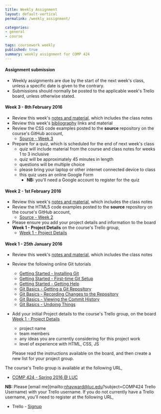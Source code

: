 ```yaml
---
title: Weekly Assignment
layout: default-vertical
permalink: /weekly_assignment/

categories:
- general
- course

tags: coursework weekly
published: true
summary: weekly assignment for COMP 424
---
```


#### Assignment submission
* Weekly assignments are due by the start of the next week's class, unless a specific date is given to the contrary.
* Submissions should normally be posted to the applicable week's Trello board, unless otherwise stated.

<!--
#### Week 15 - 3rd December 2015

* Please complete your group's final project report
* Further details can be found in the following outline
  * [Final Report Outline](/assets/docs/COMP388424-FinalReportOutline-2015.pdf)
* Report must be submitted by 6.45pm on Thursday 10th December 2015
   * send a PDF copy to [nhayward@luc.edu](mailto:nhayward@luc.edu?subject=COMP424 - Final Report) and Cc [ancientlives@gmail.com](mailto:ancientlives@gmail.com?subject=COMP424 - Final Report)

Any questions, please let me know.

#### Week 13 - 19th November 2015

* Review this week's [notes and material](/notes), which includes the class notes
* Review this week's [bibliography](/bibliography) links and material
* Please prepare your group's project presentation for Thursday 3rd December
  * as detailed in previous classes, this presentation should be an outline of your final group project
  * please consult the [coursework](/coursework) page for further details

#### Week 12 - 12th November 2015

* Review this week's [notes and material](/notes), which includes the class notes
* Review this week's [bibliography](/bibliography) links and material
* Review this week's examples on the course GitHub repository, [source](https://github.com/csteach424/source/tree/master/2015/week12)
* Please create a list on the [Week 12 - Final Plan](https://trello.com/b/ppaLH5uV/week-12-final-plan) Trello board for your group, and add the following details,
  * please add a brief plan and outline for your group's remaining work
  * this should include any work that is planned towards your group's final project presentation
    * this may include development, research, design, testing, and so on
  * please also include an outline of planned contribution from each group member
* Please continue project design and development for the end of semester final presentation and report
* Please contribute to this week's class discussion on Slack, **week12-discussion**, by adding the following information,
  * choose two favourite data visualistions you've recently seen in an article, website...
  * why did you choose these visualisations?
  * what did you like or dislike about each visualisation?
  * outline the underlying data source, for example a census or opinion poll, geographical data, and so on
  * did the visualisation help improve understanding of the data?

Any questions, please let me know.

#### Week 11 - 5th November 2015

* Review this week's [notes and material](/notes), which includes the class notes
* Review this week's [bibliography](/bibliography) links and material
* Review this week's examples on the course GitHub repository, [source](https://github.com/csteach424/source/tree/master/2015/week11)
* Prepare for a quiz, which is scheduled for next week's class
  * quiz will include material from the course and class notes for weeks 4, 5, 10, and 11
  * quiz will be approximately 45 minutes in length
  * questions will be multiple choice
  * please bring your laptop or other internet connected device to class

#### Week 10 - 29th October 2015

* Review this week's [notes and material](/notes), which includes the class notes
* Review this week's [bibliography](/bibliography) links and material
* Review this week's examples on the course GitHub repository, [source](https://github.com/csteach424/source/tree/master/2015/week10)
* Please create a list on the [Week 10 - Patterns](https://trello.com/b/Knf2ykhU/week-10-patterns) Trello board for your group, and add the following details,
  * examples of interaction within your site that would benefit from using jQuery's Deferred object
  * other events or requests within your site that would also benefit from jQuery's Deferred object
  * **NB:** it is not necessary to detail every instance of the above usage within your site. For example, if you have event handlers for buttons, it is not necessary to detail every single button that would benefit from the Deferred object. Where there is replication of usage, one example will suffice.
* Please contribute to this week's class discussion on Slack, **week10-discussion**, for the website, [Momotaro Chicago](http://www.momotarochicago.com/)
  * please consider this site's overall aesthetics, graphics, and general images
  * does the form match the intended function?
  * is it a useful website for its intended target, a restaurant?
  * what would you change in the site's design and usage, and why?

Any questions, please let me know.

#### Week 9 - 22nd October 2015

* Complete the following peer review forms for the DEV Week projects and presentations
  * [Group 9 - Crazy Traffic](https://docs.google.com/forms/d/1XGHLkvFaXExVXY8k92GwAJkU6vu90_Xo0k95wtisewk/viewform)
  * [Group 10 - CruiseBod](https://docs.google.com/forms/d/1F9bIzNRu7Q575jeA9AMsYQifcpQIQ-2raVN2AjQyS8U/viewform)
  * [Group 11 - Ride My Bike](https://docs.google.com/forms/d/1-5g-tUKKosyRGVBfmoyrrbAq72Tq1YTP15IBRqSpo4s/viewform)
* Complete these peer review forms by **Wednesday 28th October**
* Please continue to use the Slack channel, week8-review, for posting any questions, comments, or other information regarding these peer reviews for the DEV Week
* **Team members for Groups 9, 10, & 11**
  * please send your completed DEV Week presentation and code to myself @ [ancientlives@gmail.com](mailto:ancientlives@gmail.com?subject=Week 9 Dev week)
  * please ensure all Trello boards are up to date for this DEV Week work and presentations
* Review this week's [notes and material](/notes), which includes the class notes
* Review this week's [bibliography](/bibliography) links and material
* Review this week's examples on the course GitHub repository, [source](https://github.com/csteach424/source/tree/master/2015/week9)
* Please contribute to this week's class discussion on Slack, **week9-discussion**, for the website, [The Louvre](http://www.louvre.fr/en/)
  * please consider this site's presentation of media, and its organisation and structure
  * how does the site present its cultural assets to help engage with users and visitors?
  * consider data organisation, and the available search and filter options?
    * how easy is it to find examples of artefacts and objects within the site's catalogue?
  * how well do they manage the presentation of site resources in different natural languages?
    * eg: did you notice any difference in content, format, or options from French to English etc?

#### Week 8 - 15th October 2015

* Complete the following peer review forms for the DEV Week projects and presentations
  * [Group 1 - Team PvsNP](https://goo.gl/8d7iwL)
  * [Group 2 - Team HSS](https://goo.gl/0eL0kM)
  * [Group 3 - Team CSWD](https://goo.gl/LnBf42)
  * [Group 4 - Team DATA](https://goo.gl/r446Ap)
  * [Group 5 - Team PINNACLE (Chicago Writer's Block)](https://goo.gl/ilCNgL)
  * [Group 6 - Team PROJECT CHICAGO FIRE RESTAURANT](https://goo.gl/wVLZ3w)
  * [Group 7 - Team JAC](https://goo.gl/hllspo)
  * [Group 8 - Team PRISONERS VS TOOTH DECAY](https://goo.gl/ii5qsW)
* Complete these peer review forms by the end of **Wednesday 21st October**
* You may use the new Slack channel, **week8-review**, for posting any questions, comments, or other information regarding these peer reviews for the DEV Week.
* Please send your completed DEV Week presentation to myself and the course TA, Nema Nemati
  * share as an attachment or link on Slack
* Please share your completed DEV Week code, and any associated files or data, with myself and the course TA
  * code etc should be pushed to a repository on GitHub or Bitbucket
  * any problems with setting up or using either service, please [contact the course TA](mailto:nenemati@gmail.com?subject=COMP424 Dev Week)
* Ensure that your project group has updated all of the current Trello boards on the course' Trello organisation
  * this is up to and including the 'Week 7 - DEV week update 2' board
  * must be completed by end of Sunday 18th October 2015
* Complete the following Trello board,
  * [Week 8 - DEV Week Project Contributions](https://trello.com/b/AHjL2PiI/week-8-dev-week-project-contributions)
  * this board is **important** - it will help to establish member contributions for the DEV week project
* Please contribute to this week's class discussion on Slack, **week8-discussion**, for the website, [Werner Design Werks](http://wdw.com/)
  * consider overall aesthetics for the website, including use of typography, images...
  * consider organisation and presentation of data
  * consider website's design as a reflection of its goals
    * eg: how is the content influencing the site's design, organisation, and general layout
  * how do they use their site to engage with their users, customers, and general visitors?
    * eg: is the site a reflection of the company or a simple tool to attract attention, and so on

#### Week 6 & 7 - 1st October 2015

* Review this week's [notes and material](/notes), which includes the class notes
* Review this week's [bibliography](/bibliography) links and material
* Review this week's code examples available on the course' GitHub repository,
  * [GitHub - Week 6 code examples](https://github.com/csteach424/source/tree/master/2015/week6)
* Prepare you DEV week group project and demonstration, as outlined in this week's class
  * further details can be found on pages 3 and 4 of this week's class [notes](/assets/docs/Comp424-week6.pdf)
  * details are also available in the [Coursework](/coursework/#assessment2) section of this site
* Please add weekly updates on your group's project development to the course' Trello organisation,
  * [Week 6 updates](https://trello.com/b/Bw8QnwWK/week-6-dev-week-update-1)
  * [Week 7 updates](https://trello.com/b/mT2rkEu9/week-7-dev-week-update-2)

[Any questions, please let me know](mailto:nhayward@luc.edu?subject=DEV Week assignment).

#### Week 5 - 24th September 2015

* Review this week's [notes and material](/notes), which includes the class notes
* Review this week's [bibliography](/bibliography) links and material
* Review this week's code examples currently available on JSFiddle
  * [JSFiddle - ancientlives](http://jsfiddle.net/user/ancientlives/fiddles/)
* Using the week 5 code examples available on the course' GitHub repository,
  * [GitHub - Week 5 code examples](https://github.com/csteach424/source/tree/master/2015/week5)
  * update [demo 8](https://github.com/csteach424/source/tree/master/2015/week5/demo8) to add the following,
    * additional styling to help differentiate each note in the `note-output` section
    * a delete option per note in the `note-output` section
    * a delete option for all notes in the `note-output` section
  * send this updated code to the course' TA, [Nema Nemati](mailto:nenemati@gmail.com?subject=COMP 424 - Week 5 assignment), by the start of the next class
    * either a link to the code on GitHub or Bitbucket
    * or shared via a storage service such as Drive, Dropbox, Box, or OneDrive
    * or a zipped file attached to an [email](mailto:nenemati@gmail.com?subject=COMP 424 - Week 5 assignment)
* Outline the following components of your group project's application,
  * clearly detail consistency considerations for each page and each content category
    * chosen colour schemes, and why, for each of the above
    * icons or graphics chosen per view for each of the above
    * detail how each page and content category fits into the site's overall design scheme
    * also detail how consistency is applied to improve user interaction with your site
  * please read the following brief notes on design, interface, and consistency,
    * [design interface - intro](http://csteach424.github.io/assets/docs/design-interface-intro.pdf)
    * [design consistency - basics](http://csteach424.github.io/assets/docs/design-consistency-basics.pdf)
  * Please add this information, and any associated mockups or sketches, to this week's board on the course' Trello organisation. I've added initial instructions to this board, which is available at the following URL,
    * [Week 5 - Navigation & Consistency](https://trello.com/b/rLevJUCp/week-5-navigation-consistency)
* Please contribute to this week's class discussion on Slack, **week5-discussion**, for the website, [Uniqlo](http://www.uniqlo.com/us/)
  * consider organisation of content
  * general consistency of design, colours, interaction options
  * navigation and data presentation patterns

#### Week 4 - 17th September 2015

* Review this week's [notes and material](/notes), which includes the class notes
* Review this week's [bibliography](/bibliography) links and material
* Review this week's code examples currently available on JSFiddle
  * [JSFiddle - ancientlives](http://jsfiddle.net/user/ancientlives/fiddles/)
* Please start to design and outline your project's application and website
  * consider initial pages, content, navigation, and required user interaction
  * what is the primary goal of the homepage for this application/website
    * consider content sections, navigation options, possible user interactions...
  * detail at least three other aspects of your current project design/concept
    * eg: other pages, tools, search options, content designs, views or overlays...
  * create a low-fidelity or hi-fidelity mockup of conceptual designs for your application's views
    * views can include content pages/screens, dialogs, overlays, admin/account screens...
  * Please add this information, and associated mockup images or drawings, to this week's board on the course' Trello organisation.
    * I've added initial instructions to this board, which is available at the following URL,
      * [Week 4 - Project Mockups](https://trello.com/b/XR9T28o0/week-4-project-mockups)

NB: further information on mockups can be found in the following document

  * [Mockups](/assets/docs/Comp424-mockups.pdf)

-->

#### Week 3 - 8th February 2016

* Review this week's [notes and material](/notes), which includes the class notes
* Review this week's [bibliography](/bibliography) links and material
* Review the CSS code examples posted to the **source** repository on the course's GitHub account,
  * [Source - Week 3](https://github.com/csteach424/source/tree/master/2016/week3)
* Prepare for a quiz, which is scheduled for the end of next week's class
  * quiz will include material from the course and class notes for weeks 1 to 3 inclusive
  * quiz will be approximately 45 minutes in length
  * questions will be multiple choice
  * please bring your laptop or other internet connected device to class
  * this quiz uses an online Google Form
    * **NB:** you'll need a Google account to register for the quiz

#### Week 2 - 1st February 2016

* Review this week's [notes and material](/notes), which includes the class notes
* Review the HTML5 code examples posted to the **source** repository on the course's GitHub account,
  * [Source - Week 2](https://github.com/csteach424/source/tree/master/2016/week2)
* Please ensure you add your project details and information to the board **Week 1 - Project Details** on the course's Trello group,
  * [Week 1 - Project Details](https://trello.com/b/AahFJ5Gf/week-1-project-details)

#### Week 1 - 25th January 2016
* Review this week's [notes and material](/notes), which includes the class notes
* Review the following online Git tutorials
  * [Getting Started - Installing Git](http://git-scm.com/book/en/v2/Getting-Started-Installing-Git)
  * [Getting Started - First-time Git Setup](http://git-scm.com/book/en/v2/Getting-Started-First-Time-Git-Setup)
  * [Getting Started - Getting Help](http://git-scm.com/book/en/v2/Getting-Started-Getting-Help)
  * [Git Basics - Getting a Git Repository](http://git-scm.com/book/en/v2/Git-Basics-Getting-a-Git-Repository)
  * [Git Basics - Recording Changes to the Repository](http://git-scm.com/book/en/v2/Git-Basics-Recording-Changes-to-the-Repository)
  * [Git Basics - Viewing the Commit History](http://git-scm.com/book/en/v2/Git-Basics-Viewing-the-Commit-History)
  * [Git Basics - Undoing Things](http://git-scm.com/book/en/v2/Git-Basics-Undoing-Things)
* Add your initial Project details to the course's Trello group, on the board [Week 1 - Project Details](https://trello.com/b/AahFJ5Gf/week-1-project-details)
  * project name
  * team members
  * any ideas you are currently considering for this project work
  * level of experience with HTML, CSS, JS

  Please read the instructions available on the board, and then create a new list for your project group.

The course's Trello group is available at the following URL,

* [COMP 424 - Spring 2016 @ LUC](https://trello.com/comp424spring2016luc)

**NB:** Please [email me](mailto:nhayward@luc.edu?subject=COMP424 Trello Username) with your Trello username. If you do not currently have a Trello username, you'll need to register at the following URL,

* Trello - [Signup](https://trello.com/signup)

